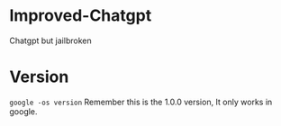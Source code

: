 # Improved-Chatgpt
Chatgpt but jailbroken

# Version
```google -os version```
Remember this is the 1.0.0 version, It only works in google.
